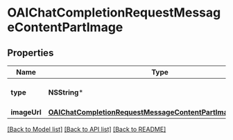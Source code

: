 # OAIChatCompletionRequestMessageContentPartImage

## Properties
Name | Type | Description | Notes
------------ | ------------- | ------------- | -------------
**type** | **NSString*** | The type of the content part. | 
**imageUrl** | [**OAIChatCompletionRequestMessageContentPartImageImageUrl***](OAIChatCompletionRequestMessageContentPartImageImageUrl.md) |  | 

[[Back to Model list]](../README.md#documentation-for-models) [[Back to API list]](../README.md#documentation-for-api-endpoints) [[Back to README]](../README.md)


